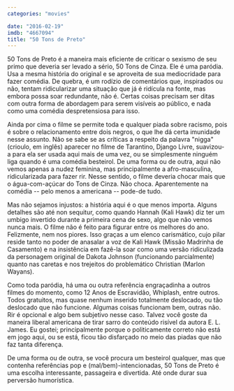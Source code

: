 ```yaml
---
categories: "movies"

date: "2016-02-19"
imdb: "4667094"
title: "50 Tons de Preto"
---
```

50 Tons de Preto é a maneira mais eficiente de criticar o sexismo de seu primo que deveria ser levado a sério, 50 Tons de Cinza. Ele é uma paródia. Usa a mesma história do original e se aproveita de sua mediocridade para fazer comédia. De quebra, é um rodízio de comentários que, inspirados ou não, tentam ridicularizar uma situação que já é ridícula na fonte, mas embora possa soar redundante, não é. Certas coisas precisam ser ditas com outra forma de abordagem para serem visíveis ao público, e nada como uma comédia despretensiosa para isso.

Ainda por cima o filme  se permite toda e qualquer piada sobre racismo, pois é sobre o relacionamento entre dois negros, o que lhe dá certa imunidade nesse assunto. Não se sabe se as críticas a respeito da palavra "nigga" (crioulo, em inglês) aparecer no filme de Tarantino, Django Livre, suavizou-a para ela ser usada aqui mais de uma vez, ou se simplesmente ninguém liga quando é uma comédia besteirol. De uma forma ou de outra, aqui não vemos apenas a nudez feminina, mas principalmente a afro-masculina, ridicularizada para fazer rir. Nesse sentido, o filme deveria chocar mais que o água-com-açúcar do Tons de Cinza. Não choca. Aparentemente na comédia -- pelo menos a americana -- pode-de tudo.

Mas não sejamos injustos: a história aqui é o que menos importa. Alguns detalhes são até non sequitur, como quando Hannah (Kali Hawk) diz ter um umbigo invertido durante a primeira cena de sexo, algo que não vemos nunca mais. O filme não é feito para figurar entre os melhores do ano. Felizmente, nem nos piores. Isso graças a um elenco carismático, cujo pilar reside tanto no poder de anasalar a voz de Kali Hawk (Missão Madrinha de Casamento) e na insistência em fazê-la soar como uma versão ridiculizada da personagem original de Dakota Johnson (funcionando parcialmente) quanto nas caretas e nos trejeitos do problemático Christian (Marlon Wayans).

Como toda paródia, há uma ou outra referência engraçadinha a outros filmes do momento, como 12 Anos de Escravidão, Whiplash, entre outros. Todos gratuitos, mas quase nenhum inserido totalmente deslocado, ou tão deslocado que não funcione. Algumas coisas funcionam bem, outras não. Rir é opcional e algo bem subjetivo nesse caso. Talvez você goste da maneira liberal americana de tirar sarro do conteúdo risível da autora E. L. James. Eu gostei; principalmente porque o politicamente correto não está em jogo aqui, ou se está, ficou tão disfarçado no meio das piadas que não faz tanta diferença.

De uma forma ou de outra, se você procura um besteirol qualquer, mas que contenha referências pop e (mal/bem)-intencionadas, 50 Tons de Preto é uma escolha interessante, passageira e divertida. Até onde durar sua perversão humorística.
